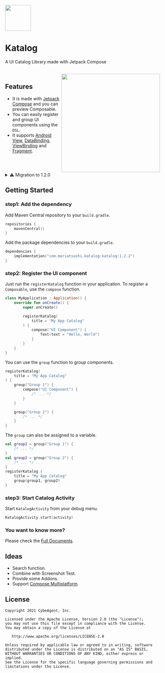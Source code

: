 <img src="./docs/static/img/logo-clip.svg" width="84px"/>

# Katalog

A UI Catalog Library made with Jetpack Compose

<br />

<img src="./docs/static/img/header-img.png" width="320px" align="right" />

## Features

* It is made with  [Jetpack Compose](https://developer.android.com/jetpack/compose) and you can preview Composable.
* You can easily register and group UI components using the `DSL`.
* It supports [Android View](https://developer.android.com/reference/android/view/View), [DataBinding](https://developer.android.com/topic/libraries/data-binding), [ViewBinding](https://developer.android.com/topic/libraries/view-binding) and [Fragment](https://developer.android.com/guide/components/fragments).

<br clear="all" />

<details>
<summary>
⚠ Migration to 1.2.0
</summary>

Please update the dependency from `jp.co.cyberagent.katalog` to `com.moriatsushi.katalog` as follows.

```diff
dependencies {
-    implementation("jp.co.cyberagent.katalog:katalog:1.0.2")
+    implementation("com.moriatsushi.katalog:katalog:1.2.0")
}
```

Also, please fix the imports from `jp.co.cyberagent.katalog` to `com.moriatsushi.katalog` as follows.

```diff
package com.moriatsushi.katalog.androidsample

import android.app.Application
- import jp.co.cyberagent.katalog.registerKatalog
+ import com.moriatsushi.katalog.registerKatalog

class SampleApp : Application() {
    override fun onCreate() {
        super.onCreate()
        registerKatalog(
            title = "My App Catalog",
        ) {
            compose("UI Component") {
                Text(text = "Hello, World")
            }
        }
    }
}
```

</details>

## Getting Started
### step1: Add the dependency

Add Maven Central repository to your `build.gradle`.

```kotlin
repositories {
    mavenCentral()
}
```

Add the package dependencies to your `build.gradle`.

```kotlin
dependencies {
    implementation("com.moriatsushi.katalog:katalog:1.2.2")
}
```

### step2: Register the UI component

Just run the `registerKatalog` function in your application.
To register a `Composable`, use the `compose` function.

```kotlin
class MyApplication : Application() {
    override fun onCreate() {
        super.onCreate()

        registerKatalog(
            title = "My App Catalog"
        ) {
            compose("UI Component") {
                Text(text = "Hello, World")
            }
        }
    }
}
```

You can use the `group` function to group components.

```kotlin
registerKatalog(
    title = "My App Catalog"
) {
    group("Group 1") {
        compose("UI Component") {
            /* ... */
        }
    }

    group("Group 2") {
        /* ... */
    }
}
```

The `group` can also be assigned to a variable.

```kotlin
val group1 = group("Group 1") {
    /* ... */
}
val group2 = group("Group 2") {
    /* ... */
}
registerKatalog {
    title = "My App Catalog"
    group(group1, group2)
}
```

### step3: Start Catalog Activity

Start `KatalogActivity` from your debug menu.

```kotlin
KatalogActivity.start(activity)
```

### You want to know more?
Please check the [Full Documents](https://mori-atsushi.github.io/katalog).

## Ideas
* Search function.
* Combine with Screenshot Test.
* Provide some Addons.
* Support [Compose Multiplatform](https://www.jetbrains.com/lp/compose-mpp).

## License
```
Copyright 2021 CybeAgent, Inc.

Licensed under the Apache License, Version 2.0 (the "License");
you may not use this file except in compliance with the License.
You may obtain a copy of the License at

   http://www.apache.org/licenses/LICENSE-2.0

Unless required by applicable law or agreed to in writing, software
distributed under the License is distributed on an "AS IS" BASIS,
WITHOUT WARRANTIES OR CONDITIONS OF ANY KIND, either express or implied.
See the License for the specific language governing permissions and
limitations under the License.
```
